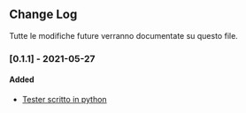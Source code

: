 ## Change Log
Tutte le modifiche future verranno documentate su questo file.

### [0.1.1] - 2021-05-27
#### Added 
* [Tester scritto in python](https://github.com/AleCaste18/its-serverless-architectures/blob/main/AleCaste18/BigfootRecruiter.py)
